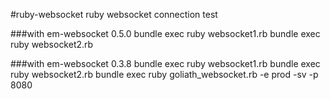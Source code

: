 #ruby-websocket
ruby websocket connection test

###with em-websocket 0.5.0
    bundle exec ruby websocket1.rb
    bundle exec ruby websocket2.rb

###with em-websocket 0.3.8
    bundle exec ruby websocket1.rb
    bundle exec ruby websocket2.rb
    bundle exec ruby goliath_websocket.rb -e prod -sv -p 8080
